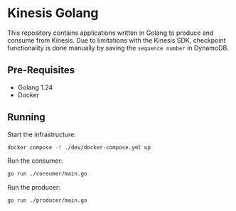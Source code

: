 # Kinesis Golang

This repository contains applications written in Golang to produce and consume from Kinesis. Due to limitations with the
Kinesis SDK, checkpoint functionality is done manually by saving the `sequence number` in DynamoDB.

## Pre-Requisites

* Golang 1.24
* Docker

## Running

Start the infrastructure:

```bash
docker compose -f ./dev/docker-compose.yml up
```

Run the consumer:

```bash
go run ./consumer/main.go
```

Run the producer:

```bash
go run ./producer/main.go
```
